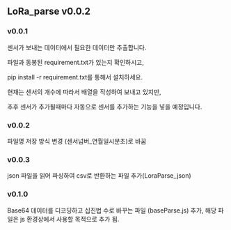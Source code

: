 ## LoRa_parse v0.0.2

### v0.0.1

센서가 보내는 데이터에서 필요한 데이터만 추출합니다. 



파일과 동봉된 requirement.txt가 있는지 확인하시고, 

pip install -r requirement.txt를 통해서 설치하세요. 



현재는 센서의 개수에 따라서 배열을 작성하여 보내고 있지만,

추후 센서가 추가될때마다 자동으로 센서를 추가하는 기능을 넣을 예정입니다. 


### v0.0.2

파일명 저장 방식 변경 (센서넘버_연월일시분초)로 바꿈

### v0.0.3 

json 파일을 읽어 파싱하여 csv로 반환하는 파일 추가(LoraParse_json)

### v0.1.0

Base64 데이터를 디코딩하고 십진법 수로 바꾸는 파일 (baseParse.js) 추가, 
해당 파일은 js 환경상에서 사용할 목적으로 추가 됨. 